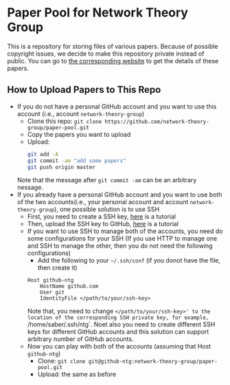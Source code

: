 # Paper Pool for Network Theory Group

This is a repository for storing files of various papers. Because of possible copyright issues, we decide to make this repository private instead of public. You can go to [the corresponding website](https://network-theory-group.github.io/) to get the details of these papers.


## How to Upload Papers to This Repo

+ If you do not have a personal GitHub account and you want to use this account (i.e., account `network-theory-group`)
    + Clone this repo: `git clone https://github.com/network-theory-group/paper-pool.git`
    + Copy the papers you want to upload
    + Upload:
      ```bash
      git add -A
      git commit -am "add some papers"
      git push origin master
      ```
     Note that the message after `git commit -am` can be an arbitrary nessage.
+ If you already have a personal GitHub account and you want to use both of the two accounts(i.e., your personal account and account `network-theory-group`), one possible solution is to use SSH
    + First, you need to create a SSH key, [here](https://help.github.com/articles/generating-a-new-ssh-key-and-adding-it-to-the-ssh-agent/) is a tutorial
    + Then, upload the SSH key to GitHub, [here](https://help.github.com/articles/adding-a-new-ssh-key-to-your-github-account/) is a tutorial
    + If you want to use SSH to manage both of the accounts, you need do some configurations for your SSH (If you use HTTP to manage one and SSH to manage the other, then you do not need the following configurations)
        + Add the following to your `~/.ssh/conf` (if you donot have the file, then create it)
        ```
        Host github-ntg
            HostName github.com
            User git
            IdentityFile </path/to/your/ssh-key>
        ```
        Note that, you need to change `</path/to/your/ssh-key>' to the location of the corresponding SSH private key, for example, `/home/saber/.ssh/ntg`. Noet also you need to create different SSH keys for different GitHub accounts and this solution can support arbitrary number of GitHub accounts.
    + Now you can play with both of the accounts (assuming that Host `github-ntg`)
        + Clone: `git clone git@github-ntg:network-theory-group/paper-pool.git`
        + Upload: the same as before



